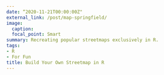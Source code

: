 ```yaml
---
date: “2020-11-21T00:00:00Z"
external_link: /post/map-springfield/
image:
  caption: 
  focal_point: Smart
summary: Recreating popular streetmaps exclusively in R.
tags:
- R
- For Fun
title: Build Your Own Streetmap in R
---
```

